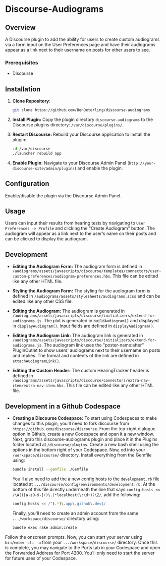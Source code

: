 # Discourse-Audiograms

## Overview

A Discourse plugin to add the ability for users to create custom audiograms via a form input on the User Preferences page and have their audiograms appear as a link next to their username on posts for other users to see.

### Prerequisites

- Discourse

## Installation

1. **Clone Repository:**
    ```sh
    git clone https://github.com/BenDeterling/discourse-audiograms
    ```

2. **Install Plugin:**
    Copy the plugin directory `discourse-audiograms` to the Discourse plugins directory: `/var/discourse/plugins/`.

3. **Restart Discourse:**
    Rebuild your Discourse application to install the plugin:
    ```sh
    cd /var/discourse
    ./launcher rebuild app
    ```

4. **Enable Plugin:**
    Navigate to your Discourse Admin Panel (`http://your-discourse-site/admin/plugins`) and enable the plugin.

## Configuration

Enable/disable the plugin via the Discourse Admin Panel.

## Usage

Users can input their results from hearing tests by navigating to `User Preferences -> Profile` and clicking the "Create Audiogram" button. The audiogram will appear as a link next to the user's name on their posts and can be clicked to display the audiogram.

## Development

- **Editing the Audiogram Form:** The audiogram form is defined in `/audiograms/assets/javascripts/discourse/templates/connectors/user-custom-preferences/audiogram-preferences.hbs`. This file can be edited like any other HTML file.
  
- **Styling the Audiogram Form:** The styling for the audiogram form is defined in `/audiograms/assets/stylesheets/audiograms.scss` and can be edited like any other CSS file.
  
- **Editing the Audiogram:** The audiogram is generated in `/audiograms/assets/javascripts/discourse/initializers/extend-for-audiograms.js`. The plot is generated in `buildAudiogram()` and displayed in `displayAudiogram()`. Input fields are defined in `displayAudiogram()`.
  
- **Editing the Audiogram Link:** The audiogram link is generated in `/audiograms/assets/javascripts/discourse/initializers/extend-for-audiograms.js`. The audiogram link uses the "poster-name:after" PluginOutlet to show users' audiograms next to their username on posts and replies. The format and contents of the link are defined in `attachAudiogramLink()`.
  
- **Editing the Custom Header:** The custom HearingTracker header is defined in `/audiograms/assets/javascripts/discourse/connectors/extra-nav-item/extra-nav-item.hbs`. This file can be edited like any other HTML file.

## Development in a Github Codespace

- **Creating a Discourse Codespace:** To start using Codespaces to make changes to this plugin, you'll need to fork discourse from `https://github.com/discourse/discourse`. From the top-right dialogue option in Github, create a new Codespace and open it a new window. Next, grab this discourse-audiograms plugin and place it in the Plugins folder located at `/discourse/plugins`. Create a new bash shell using the options in the bottom right of your Codespace. Now, cd into your `/workspace/discourse/` directory. Install everything from the Gemfile using:
  ```sh
  bundle install --gemfile ./Gemfile
  ```
  You'll also need to add the a new config.hosts to the `development.rb` file located at `.../discourse/config/environments/development.rb`. At the bottom of this file directly underneath the line that says `config.hosts << /\A(([a-z0-9-]+)\.)*localhost(\:\d+)?\Z/`, add the following:
  ```sh
  config.hosts << /^(.*)\.app\.github\.dev$/
  ```
  Finally, you'll need to create an admin account from the same `.../workspace/discourse/` directory using:
  ```sh
  bundle exec rake admin:create
  ```
 Follow the onscreen prompts. Now, you can start your server using `bin/ember-cli -u` from your `.../workspace/discourse/` directory. Once this is complete, you may navigate to the Ports tab in your Codespace and open the Forwarded Address for Port 4200. You'll only need to start the server for future uses of your Codespace.
